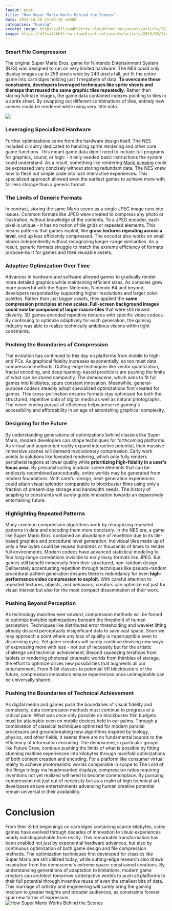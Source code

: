 ```yaml
---
layout: post
title: "How Super Mario Works Behind the Scenes"
date: 2023-10-30 23:06:29 +0000
categories: "Gaming"
excerpt_image: https://d1lss44hh2trtw.cloudfront.net/assets/article/2015/09/14/WiiU_SuperMarioMaker_course_08_1200x500.jpg
image: https://d1lss44hh2trtw.cloudfront.net/assets/article/2015/09/14/WiiU_SuperMarioMaker_course_08_1200x500.jpg
---
```


### Smart File Compression 
The original Super Mario Bros. game for Nintendo Entertainment System (NES) was designed to run on very limited hardware. The NES could only display images up to 256 pixels wide by 240 pixels tall, yet fit the entire game into cartridges holding just 1 megabyte of data. **To overcome these constraints, developers leveraged techniques like sprite sheets and tilemaps that reused the same graphic tiles repeatedly.** Rather than storing full-size images, the game data contained indexes pointing to tiles in a sprite sheet. By swapping out different combinations of tiles, entirely new scenes could be rendered while using very little data.

![](https://i.ytimg.com/vi/6iU17DcxIps/maxresdefault.jpg)
### Leveraging Specialized Hardware
Further optimizations came from the hardware design itself. The NES included circuitry dedicated to handling sprite rendering and other core game functions. This meant game data didn't need to include full programs for graphics, sound, or logic - it only needed basic instructions the system could understand. As a result, something like rendering [Mario jumping](https://yt.io.vn/collection/alexandre) could be expressed very concisely without storing redundant data. The NES knew how to flesh out simple code into lush interactive experiences. This specialized approach allowed even the earliest games to achieve more with far less storage than a generic format.
### The Limits of Generic Formats
In contrast, storing the same Mario scene as a single JPEG image runs into issues. Common formats like JPEG were created to compress any photo or illustration, without knowledge of the contents. To a JPEG encoder, each pixel is unique - it has no notion of tile grids or repeated elements. This means patterns that games exploit, like **grass textures repeating across a level**, end up less efficiently compressed. The encoder also works on small blocks independently without recognizing longer-range similarities. As a result, generic formats struggle to match the extreme efficiency of formats purpose-built for games and their reusable assets.
### Adaptive Optimization Over Time
Advances in hardware and software allowed games to gradually render more detailed graphics while maintaining efficient sizes. As consoles grew more powerful with the Super Nintendo, Nintendo 64 and beyond, developers responded by supporting higher resolutions and larger color palettes. Rather than just bigger assets, they applied the **same compression principles at new scales. Full-screen background images could now be composed of larger macro-tiles** that were still reused cleverly. 3D games encoded repetitive textures with specific video codecs. By continuing to optimize adaptively for each generation, the gaming industry was able to realize technically ambitious visions within tight constraints.
### Pushing the Boundaries of Compression 
The evolution has continued to this day on platforms from mobile to high-end PCs. As graphical fidelity increases exponentially, so too must data compression methods. Cutting-edge techniques like vector quantization, fractal encoding, and deep learning-based predictors are pushing the limits of what can be stored compactly. The demoscene, which aims to fit full games into kilobytes, spurs constant innovation. Meanwhile, general-purpose codecs steadily adopt specialized optimizations first created for games. This cross-pollination ensures formats stay optimized for both the structured, repetitive data of digital media as well as natural photographs. The never-ending pursuit of efficiency helps preserve gaming's accessibility and affordability in an age of astonishing graphical complexity.
### Designing for the Future
By understanding generations of optimizations behind classics like Super Mario, modern developers can shape techniques for forthcoming platforms. As virtual and augmented reality expand interactive potential, their massive immersive scenes will demand revolutionary compression. Early work points to solutions like foveated rendering, which only fully renders peripheral regions at lower quality while **prioritizing high-fidelity in a user's focus area.** By preconstructing modular scene elements that can be endlessly recombined procedurally, entire worlds may be generated from modest foundations. With careful design, next-generation experiences could attain visual splendor comparable to blockbuster films using only a fraction of present-day storage and bandwidth needs. The history of adapting to constraints will surely guide innovation towards an expansively entertaining future.
### Highlighting Repeated Patterns
Many common compression algorithms work by recognizing repeated patterns in data and encoding them more concisely. In the NES era, a game like Super Mario Bros. contained an abundance of repetition due to its tile-based graphics and procedural level generation. Individual tiles made up of only a few bytes could be reused hundreds or thousands of times to render full environments. Modern codecs have advanced statistical modeling to find long-range correlations invisible to early lossy formats like JPEG. But games still benefit immensely from their structured, non-random design. Deliberately accentuating repetition through techniques like pseudo-random procedural pattern generation ensures there is redundancy for even **high-performance video compression to exploit.** With careful attention to repeated textures, objects, and behaviors, creators can optimize not just for visual interest but also for the most compact dissemination of their work.
### Pushing Beyond Perception 
As technology marches ever onward, compression methods will be forced to optimize invisible optimizations beneath the threshold of human perception. Techniques like distributed error thresholding and wavelet lifting already discard perceptually insignificant data to save vast space. Soon we may approach a point where any loss of quality is imperceptible even to discerning eyes. Yet game creators will surely continue devising new ways of expressing more with less - not out of necessity but for the artistic challenge and technical achievement. Beyond squeezing teraflops from tablets or rendering photoreal cinematic worlds from thimbles of storage, the effort to optimize drives new possibilities that augments all our entertainment. From 8-bit classics to potential VR blockbusters of the future, compression innovators ensure experiences once unimaginable can be universally shared.
### Pushing the Boundaries of Technical Achievement 
As digital media and games push the boundaries of visual fidelity and complexity, data compression methods must continue to progress at a radical pace. What was once only possible on blockbuster film budgets must be attainable even on mobile devices held in our palms. Through a combination of classical techniques optimized for modern parallel processors and groundbreaking new algorithms inspired by biology, physics, and other fields, it seems there are no fundamental bounds to the efficiency of information encoding. The demoscene, in particular groups like Future Crew, continue pushing the limits of what is possible by fitting stunning realtime experiences into kilobytes through manifold optimizations of both content creation and encoding. For a platform like consumer virtual reality to achieve photorealistic worlds comparable in scope to The Lord of the Rings trilogy via headmounted displays, compression ratios requiring inventions not yet realized will need to become commonplace. By pursuing compression not just out of necessity but as a realm of high technical art, developers ensure entertainments advancing human creative potential remain universal in their availability.
# Conclusion
From their 8-bit beginnings on cartridges containing scarce kilobytes, video games have evolved through decades of innovation to visual experiences nearly indistinguishable from reality. This remarkable transformation has been enabled not just by exponential hardware advances, but also by continuous optimization of both game design and file compression methods. The optimization techniques first developed for classics like Super Mario are still utilized today, while cutting-edge research also draws inspiration from the demoscene's extreme space-constrained creations. By understanding generations of adaptation to limitations, modern game creators can architect tomorrow's interactive worlds to push all platforms to their full potential through inventive reuse of even the smallest bits of data. This marriage of artistry and engineering will surely bring the gaming medium to greater heights and broader audiences, as constraints forever spur new forms of expression.
![How Super Mario Works Behind the Scenes](https://d1lss44hh2trtw.cloudfront.net/assets/article/2015/09/14/WiiU_SuperMarioMaker_course_08_1200x500.jpg)